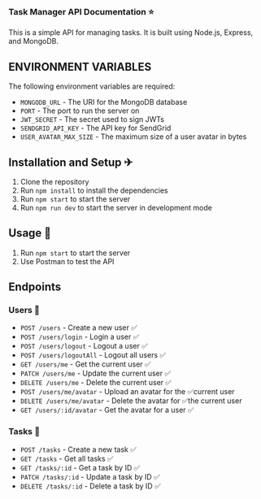 ### Task Manager API Documentation ⭐

This is a simple API for managing tasks. It is built using Node.js, Express, and MongoDB.

## ENVIRONMENT VARIABLES

The following environment variables are required:

- `MONGODB_URL` - The URI for the MongoDB database
- `PORT` - The port to run the server on
- `JWT_SECRET` - The secret used to sign JWTs
- `SENDGRID_API_KEY` - The API key for SendGrid
- `USER_AVATAR_MAX_SIZE` - The maximum size of a user avatar in bytes

## Installation and Setup ✈

1. Clone the repository
2. Run `npm install` to install the dependencies
3. Run `npm start` to start the server
4. Run `npm run dev` to start the server in development mode

## Usage 👀

1. Run `npm start` to start the server
2. Use Postman to test the API

## Endpoints

### Users 📌

- `POST /users` - Create a new user ✅
- `POST /users/login` - Login a user ✅
- `POST /users/logout` - Logout a user ✅
- `POST /users/logoutAll` - Logout all users ✅
- `GET /users/me` - Get the current user ✅
- `PATCH /users/me` - Update the current user ✅
- `DELETE /users/me` - Delete the current user ✅
- `POST /users/me/avatar` - Upload an avatar for the ✅current user
- `DELETE /users/me/avatar` - Delete the avatar for ✅the current user
- `GET /users/:id/avatar` - Get the avatar for a user ✅

### Tasks 📌

- `POST /tasks` - Create a new task ✅
- `GET /tasks` - Get all tasks ✅
- `GET /tasks/:id` - Get a task by ID ✅
- `PATCH /tasks/:id` - Update a task by ID ✅
- `DELETE /tasks/:id` - Delete a task by ID ✅
